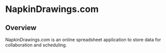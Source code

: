 NapkinDrawings.com
==================

Overview
--------

NapkinDrawings.com is an online spreadsheet application to store data for collaboration and scheduling.
